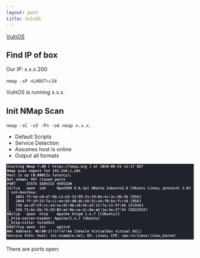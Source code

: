 ```yaml
---
layout: post
title: VulnOS
---
```

[VulnOS](https://www.vulnhub.com/entry/vulnos-2,147/)

## Find IP of box
Our IP: x.x.x.200

`nmap -sP <LHOST>/24`

VulnOS is running x.x.x.

## Init NMap Scan

`nmap -sC -sV -Pn -oA nmap x.x.x.`

 - Default Scripts
 - Service Detection
 - Assumes host is online
 - Output all formats
 
 ![Initial NMap Scan](/images/VulnOS/NMap1.JPG)

 There are ports open: 
 
